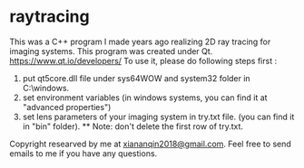 # raytracing
This was a C++ program I made years ago realizing 2D ray tracing for imaging systems. 
This program was created under Qt. https://www.qt.io/developers/
To use it, please do following steps first :
1) put qt5core.dll file under sys64WOW and system32 folder in C:\windows\.
2) set environment variables (in windows systems, you can find it at "advanced properties")
3) set lens parameters of your imaging system in try.txt file. (you can find it in "bin" folder).
** Note: don't delete the first row of try.txt. 

Copyright researved by me at xiananqin2018@gmail.com.
Feel free to send emails to me if you have any questions.
